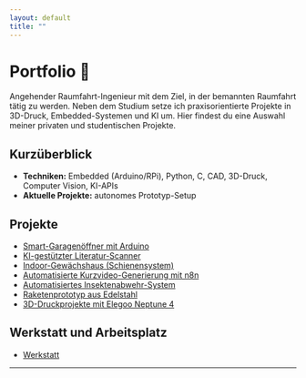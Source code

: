```yaml
---
layout: default
title: ""
---
```



# Portfolio 🚀


Angehender Raumfahrt-Ingenieur mit dem Ziel, in der bemannten Raumfahrt tätig zu werden. Neben dem Studium setze ich praxisorientierte Projekte in 3D-Druck, Embedded-Systemen und KI um. 
Hier findest du eine Auswahl meiner privaten und studentischen Projekte.





## Kurzüberblick


- **Techniken:** Embedded (Arduino/RPi), Python, C, CAD, 3D-Druck, Computer Vision, KI-APIs
- **Aktuelle Projekte:** autonomes Prototyp-Setup

## Projekte
- [Smart-Garagenöffner mit Arduino](/projects/garage-opener/)
- [KI-gestützter Literatur-Scanner](/projects/literature-scanner/)
- [Indoor-Gewächshaus (Schienensystem)](/projects/indoor-greenhouse/)
- [Automatisierte Kurzvideo-Generierung mit n8n](/projects/n8n-shortvideos/)
- [Automatisiertes Insektenabwehr-System](/projects/insect-defence/)
- [Raketenprototyp aus Edelstahl](/projects/starship-prototype/)
- [3D-Druckprojekte mit Elegoo Neptune 4](/projects/3d-printing/)

## Werkstatt und Arbeitsplatz
- [Werkstatt](/werkstatt/)
---









